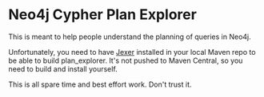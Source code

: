 # Neo4j Cypher Plan Explorer

This is meant to help people understand the planning of queries in Neo4j.

Unfortunately, you need to have [Jexer](https://github.com/klamonte/jexer) installed in your local Maven repo to be able to build plan_explorer. 
It's not pushed to Maven Central, so you need to build and install yourself.

This is all spare time and best effort work. Don't trust it.